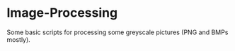 # Image-Processing

Some basic scripts for processing some greyscale pictures (PNG and BMPs mostly).
